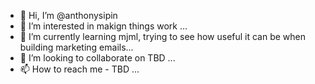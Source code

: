 - 👋 Hi, I’m @anthonysipin
- 👀 I’m interested in makign things work ...
- 🌱 I’m currently learning mjml, trying to see how useful it can be when building marketing emails...
- 💞️ I’m looking to collaborate on TBD ...
- 📫 How to reach me - TBD ...

<!---
anthonysipin/anthonysipin is a ✨ special ✨ repository because its `README.md` (this file) appears on your GitHub profile.
You can click the Preview link to take a look at your changes.
--->
